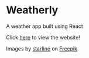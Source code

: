# Weatherly

A weather app built using React

Click [here](https://brij-desaii.github.io/weatherApp/) to view the website!

Images by [starline](https://www.freepik.com/author/starline) on [Freepik](https://www.freepik.com/)
